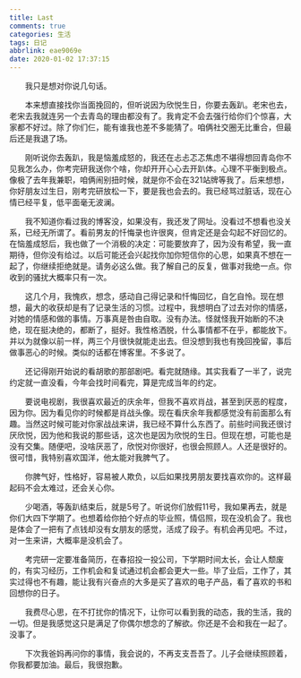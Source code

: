 ```yaml
---
title: Last
comments: true
categories: 生活
tags: 日记
abbrlink: eae9069e
date: 2020-01-02 17:37:15
---
```


&emsp;&emsp;我只是想对你说几句话。

&emsp;&emsp;本来想直接找你当面挽回的，但听说因为欣悦生日，你要去轰趴。老宋也去，老宋去我就连另一个去青岛的理由都没有了。我肯定不会去强行给你们个惊喜，大家都不好过。除了你们仨，能有谁我也差不多能猜了。咱俩社交圈无比重合，但最后还是我退了场。

&emsp;&emsp;刚听说你去轰趴，我是恼羞成怒的，我还在忐忐忑忑焦虑不堪得想回青岛你不见我怎么办，你考完研我送你个啥，你却开开心心去开趴体。心理不平衡到极点。像极了去年我兼职，咱俩闹别扭时候，就是你不会在321站牌等我了。后来想想，你好朋友过生日，刚考完研放松一下，要是我也会去的。我已经骂过脏话，现在心情已经平复，低平面毫无波澜。

&emsp;&emsp;我不知道你看过我的博客没，如果没有，我还发了网址。没看过不想看也没关系，已经无所谓了。看前男友的忏悔录也许很爽，但肯定还是会勾起不好回忆的。在恼羞成怒后，我也做了一个消极的决定：可能要放弃了，因为没有希望，我一直期待，但你没有给过。以后可能还会兴起找你加你短信你的心思，如果真不想在一起了，你继续拒绝就是。请务必这么做。我了解自己的反复，做事对我绝一点。你收到的骚扰大概率只有一次。

&emsp;&emsp;这几个月，我愧疚，想念，感动自己得记录和忏悔回忆，自乞自怜。现在想想，最大的收获却是有了记录生活的习惯。过程中，我想明白了过去对你的情感，对她的情感和做的事情。万事真是咎由自取。没有办法。怪就怪我开始断的不决绝，现在挺决绝的，都断了，挺好。我性格洒脱，什么事情都不在乎，都能放下。并以为就像以前一样，两三个月很快就能走出去。但没想到我也有挽回挽留，事后做事恶心的时候。类似的话都在博客里。不多说了。

&emsp;&emsp;还记得刚开始说的看胡歌的那部剧吧。看完就随缘。其实我看了一半了，说完约定就一直没看，今年会找时间看完，算是完成当年的约定。

&emsp;&emsp;要说电视剧，我很喜欢最近的庆余年，但我不喜欢肖战，甚至到厌恶的程度，因为你。因为看见你的时候都是肖战头像。现在看庆余年我都感觉没有前面那么有趣。当然这时候可能对你家战战来讲，我已经不算什么东西了。前些时间我还很讨厌欣悦，因为他和我说的那些话，这次也是因为欣悦的生日。但现在想，可能也是没有交集。随便吧，没啥厌恶了，欣悦对你很好，也很会照顾人。人还是很好的。很可惜，我特别喜欢国洋，他太能对我脾气了。

&emsp;&emsp;你脾气好，性格好，容易被人欺负，以后如果找男朋友要找喜欢你的。这样最起码不会太难过，还会关心你。

&emsp;&emsp;少喝酒，等轰趴结束后，就是5号了。听说你们放假11号，我如果再去，就是你们大四下学期了。也想着给你拍个好点的毕业照，情侣照，现在没机会了。我也是体会了一把有了点钱却没有女朋友的感觉，活成了段子。有机会再见吧。不过，对一生来讲，大概率是没机会了。

&emsp;&emsp;考完研一定要准备简历，在春招投一投公司，下学期时间太长，会让人颓废的，有实习经历，工作机会和复试通过机会都会更大一些。毕了业后，工作了，其实过得也不有趣，能让我有兴奋点的大多是买了喜欢的电子产品，看了喜欢的书和回想你的日子。

&emsp;&emsp;我费尽心思，在不打扰你的情况下，让你可以看到我的动态，我的生活，我的一切。但是我感觉这只是满足了你偶尔想念的了解欲。你还是不会和我在一起了。没事了。

&emsp;&emsp;下次我爸妈再问你的事情，我会说的，不再支支吾吾了。儿子会继续照顾着，你我都要加油。最后，我很抱歉。
